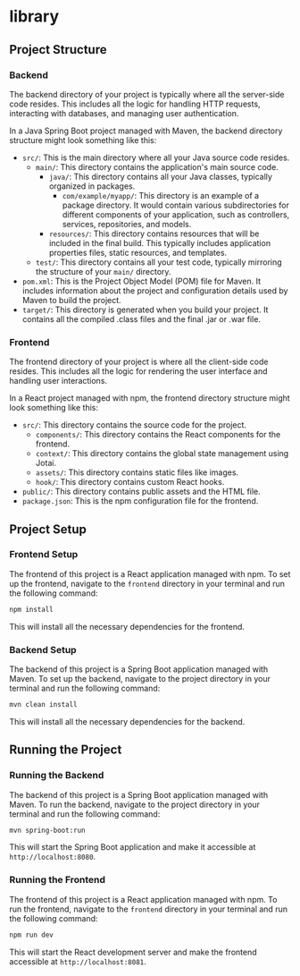 # library

## Project Structure

### Backend

The backend directory of your project is typically where all the server-side code resides. This includes all the logic for handling HTTP requests, interacting with databases, and managing user authentication.

In a Java Spring Boot project managed with Maven, the backend directory structure might look something like this:

- `src/`: This is the main directory where all your Java source code resides.
    - `main/`: This directory contains the application's main source code.
        - `java/`: This directory contains all your Java classes, typically organized in packages.
            - `com/example/myapp/`: This directory is an example of a package directory. It would contain various subdirectories for different components of your application, such as controllers, services, repositories, and models.
        - `resources/`: This directory contains resources that will be included in the final build. This typically includes application properties files, static resources, and templates.
    - `test/`: This directory contains all your test code, typically mirroring the structure of your `main/` directory.
- `pom.xml`: This is the Project Object Model (POM) file for Maven. It includes information about the project and configuration details used by Maven to build the project.
- `target/`: This directory is generated when you build your project. It contains all the compiled .class files and the final .jar or .war file.

### Frontend

The frontend directory of your project is where all the client-side code resides. This includes all the logic for rendering the user interface and handling user interactions.

In a React project managed with npm, the frontend directory structure might look something like this:

- `src/`: This directory contains the source code for the project.
    - `components/`: This directory contains the React components for the frontend.
    - `context/`: This directory contains the global state management using Jotai.
    - `assets/`: This directory contains static files like images.
    - `hook/`: This directory contains custom React hooks.
- `public/`: This directory contains public assets and the HTML file.
- `package.json`: This is the npm configuration file for the frontend.


## Project Setup

### Frontend Setup

The frontend of this project is a React application managed with npm. To set up the frontend, navigate to the `frontend` directory in your terminal and run the following command:

```bash
npm install
```

This will install all the necessary dependencies for the frontend.

### Backend Setup

The backend of this project is a Spring Boot application managed with Maven. To set up the backend, navigate to the project directory in your terminal and run the following command:

```bash
mvn clean install
```

This will install all the necessary dependencies for the backend.

## Running the Project

### Running the Backend

The backend of this project is a Spring Boot application managed with Maven. To run the backend, navigate to the project directory in your terminal and run the following command:

```bash
mvn spring-boot:run
```

This will start the Spring Boot application and make it accessible at `http://localhost:8080`.

### Running the Frontend

The frontend of this project is a React application managed with npm. To run the frontend, navigate to the `frontend` directory in your terminal and run the following command:

```bash
npm run dev
```

This will start the React development server and make the frontend accessible at `http://localhost:8081`.

